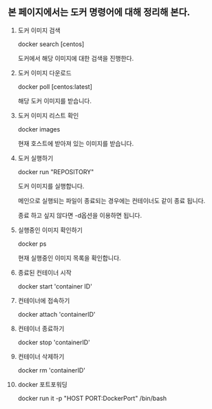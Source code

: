 ## 본 페이지에서는 도커 명령어에 대해 정리해 본다.

1. 도커 이미지 검색
   
   docker search [centos]

   도커에서 해당 이미지에 대한 검색을 진행한다.

2. 도커 이미지 다운로드

    docker poll [centos:latest]

    해당 도커 이미지를 받습니다.

3. 도커 이미지 리스트 확인

    docker images

    현재 호스트에 받아져 있는 이미지를 받습니다.

4. 도커 실행하기

    docker run "REPOSITORY"

    도커 이미지를 실행합니다. 

    메인으로 실행되는 파일이 종료되는 경우에는 컨테이너도 같이 종료 됩니다.

    종료 하고 싶지 않다면 -d옵션을 이용하면 됩니다.

5. 실행중인 이미지 확인하기

    docker  ps

    현재 실행중인 이미지 목록을 확인합니다.

6. 종료된 컨테이너 시작

    docker start 'container ID'

7. 컨테이너에 접속하기

    docker attach 'containerID'

8. 컨테이너 종료하기

    docker stop 'containerID'

9. 컨테이너 삭제하기

    docker rm 'containerID'

10. docker 포트포워딩

    docker run it -p "HOST PORT:DockerPort" /bin/bash